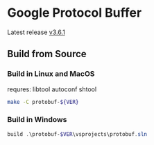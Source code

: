 # Google Protocol Buffer

Latest release [v3.6.1](https://github.com/google/protobuf/archive/v3.6.1.tar.gz)

## Build from Source

### Build in Linux and MacOS

requres: libtool autoconf shtool

```Bash
make -C protobuf-${VER}
```

### Build in Windows

```Powershell
build .\protobuf-$VER\vsprojects\protobuf.sln
```
